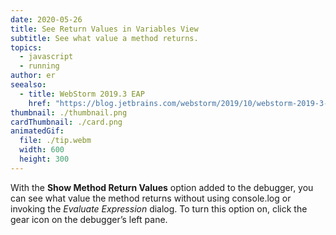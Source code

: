 ```yaml
---
date: 2020-05-26
title: See Return Values in Variables View
subtitle: See what value a method returns.
topics:
  - javascript
  - running
author: er
seealso:
  - title: WebStorm 2019.3 EAP
    href: "https://blog.jetbrains.com/webstorm/2019/10/webstorm-2019-3-eap-4/"
thumbnail: ./thumbnail.png
cardThumbnail: ./card.png
animatedGif:
  file: ./tip.webm
  width: 600
  height: 300
---
```


With the **Show Method Return Values** option added to the debugger, you can see what value the method returns without using console.log or invoking the _Evaluate Expression_ dialog. To turn this option on, click the gear icon on the debugger’s left pane.

